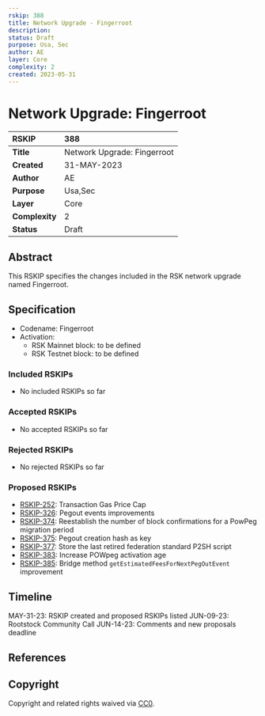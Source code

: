 ```yaml
---
rskip: 388
title: Network Upgrade - Fingerroot
description: 
status: Draft
purpose: Usa, Sec
author: AE
layer: Core
complexity: 2
created: 2023-05-31
---
```

# Network Upgrade: Fingerroot

|RSKIP          |388           |
| :------------ |:-------------|
|**Title**      |Network Upgrade: Fingerroot |
|**Created**    |31-MAY-2023 |
|**Author**     |AE |
|**Purpose**    |Usa,Sec |
|**Layer**      |Core |
|**Complexity** |2 |
|**Status**     |Draft |

## Abstract

This RSKIP specifies the changes included in the RSK network upgrade named Fingerroot.

## Specification

- Codename: Fingerroot
- Activation:
	- RSK Mainnet block: to be defined
	- RSK Testnet block: to be defined

### Included RSKIPs

- No included RSKIPs so far

### Accepted RSKIPs

- No accepted RSKIPs so far

### Rejected RSKIPs

- No rejected RSKIPs so far

### Proposed RSKIPs

- [RSKIP-252](https://github.com/rsksmart/RSKIPs/blob/master/IPs/RSKIP252.md): Transaction Gas Price Cap
- [RSKIP-326](https://github.com/rsksmart/RSKIPs/blob/master/IPs/RSKIP326.md): Pegout events improvements
- [RSKIP-374](https://github.com/rsksmart/RSKIPs/blob/master/IPs/RSKIP374.md): Reestablish the number of block confirmations for a PowPeg migration period
- [RSKIP-375](https://github.com/rsksmart/RSKIPs/blob/master/IPs/RSKIP375.md): Pegout creation hash as key
- [RSKIP-377](https://github.com/rsksmart/RSKIPs/blob/master/IPs/RSKIP377.md): Store the last retired federation standard P2SH script
- [RSKIP-383](https://github.com/rsksmart/RSKIPs/blob/master/IPs/RSKIP383.md): Increase POWpeg activation age
- [RSKIP-385](https://github.com/rsksmart/RSKIPs/blob/master/IPs/RSKIP385.md): Bridge method `getEstimatedFeesForNextPegOutEvent` improvement

## Timeline

MAY-31-23: RSKIP created and proposed RSKIPs listed
JUN-09-23: Rootstock Community Call
JUN-14-23: Comments and new proposals deadline

## References

## Copyright

Copyright and related rights waived via [CC0](https://creativecommons.org/publicdomain/zero/1.0/).

